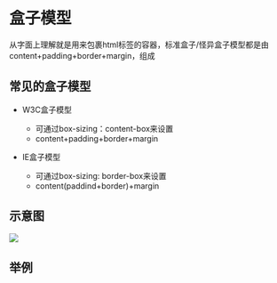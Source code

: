 # 盒子模型
从字面上理解就是用来包裹html标签的容器，标准盒子/怪异盒子模型都是由
content+padding+border+margin，组成
## 常见的盒子模型
* W3C盒子模型
  
  * 可通过box-sizing：content-box来设置
  * content+padding+border+margin 
* IE盒子模型
  
  * 可通过box-sizing: border-box来设置
  * content(paddind+border)+margin




## 示意图
![](https://p1-juejin.byteimg.com/tos-cn-i-k3u1fbpfcp/4bdac2b015de40db993dffa3959f57fb~tplv-k3u1fbpfcp-zoom-1.image)

## 举例

